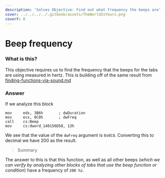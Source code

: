 ```yaml
---
description: 'Solves Objective: Find out what frequency the beeps are'
cover: ../../../../.gitbook/assets/TheWorldIsYours.png
coverY: 0
---
```


# Beep frequency

### What is this?

This objective requires us to find the frequency that the beeps for the tabs are using measured in hertz. This is building off of the same result from [finding-functions-via-sound.md](finding-functions-via-sound.md "mention")

### Answer

If we analyze this block

```
mov     edx, 3B6h       ; dwDuration
mov     ecx, 0C8h       ; dwFreq
call    cs:Beep
mov     cs:dword_140156D58, 13h
```

We see that the value of the `dwFreq` argument is `0x0C8`. Converting this to decimal we have 200 as the result.&#x20;

> Summary

The answer to this is that this function, as well as all other beeps (_which we can verify by analyzing other blocks of tabs that use the beep function or condition_) have a frequency of `200 hz`.
